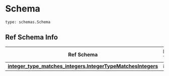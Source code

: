 # Schema
```
type: schemas.Schema
```

## Ref Schema Info
Ref Schema | Input Type | Output Type
---------- | ---------- | -----------
[**integer_type_matches_integers.IntegerTypeMatchesIntegers**](../../../../../../components/schema/integer_type_matches_integers.md) | int | int
